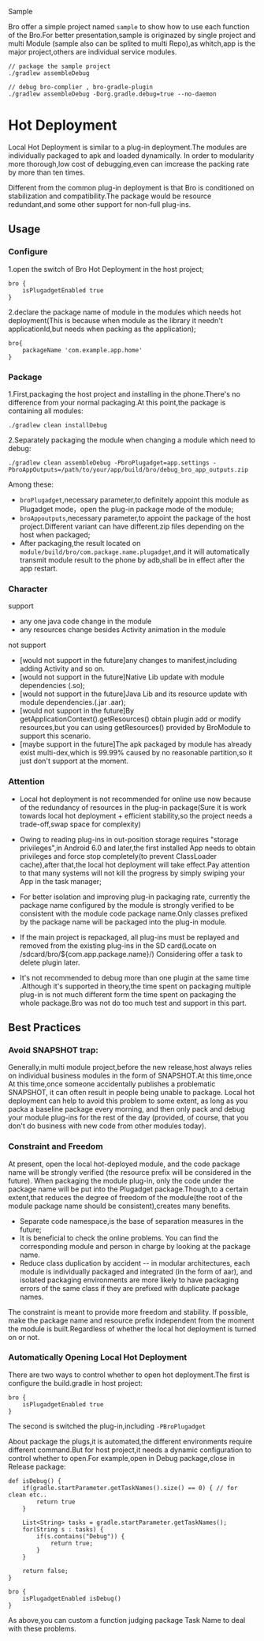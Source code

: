 Sample

Bro offer a simple project named `sample` to show how to use each function of the Bro.For better presentation,sample is originazed by single project and multi Module (sample also can be splited to multi Repo),as whitch,app is the major project,others are individual service modules.

```
// package the sample project
./gradlew assembleDebug

// debug bro-complier , bro-gradle-plugin
./gradlew assembleDebug -Dorg.gradle.debug=true --no-daemon

```

# Hot Deployment

Local Hot Deployment is similar to a plug-in deployment.The modules are individually packaged to apk and loaded dynamically. In order to modularity more thorough,low cost of debugging,even can imcrease the packing rate by more than ten times.

Different from the common plug-in deployment is that Bro is conditioned on stabilization and compatibility.The package would be resource redundant,and some other support for non-full plug-ins.

## Usage

### Configure

1.open the switch of Bro Hot Deployment in the host project;

```
bro {
    isPlugadgetEnabled true
}
```

2.declare the package name of module in the modules which needs hot deployment(This is because when module as the library it needn't applicationId,but needs when packing as the application);

```
bro{
    packageName 'com.example.app.home'
}
```

### Package
1.First,packaging the host project and installing in the phone.There's no difference from your normal packaging.At this point,the package is containing all modules:
```
./gradlew clean installDebug
```

2.Separately packaging the module when changing a module which need to debug:
```
./gradlew clean assembleDebug -PbroPlugadget=app.settings -PbroAppOutputs=/path/to/your/app/build/bro/debug_bro_app_outputs.zip
```
Among these:
- `broPlugadget`,necessary  parameter,to definitely appoint this module as Plugadget mode，open the plug-in package mode of the module;
- `broAppoutputs`,necessary parameter,to appoint the package of the host project.Different variant can have different.zip files depending on the host when packaged;
- After packaging,the result located on `module/build/bro/com.package.name.plugadget`,and it will automatically transmit module result to the phone by adb,shall be in effect after the app restart.


### Character
support
- any one java code change in the module 
- any resources change besides Activity animation in the module

not support
- [would not support in the future]any changes to manifest,including adding Activity and so on.
- [would not support in the future]Native Lib update with module dependencies (.so);
- [would not support in the future]Java Lib and its resource update with module dependencies.(.jar .aar);
- [would not support in the future]By getApplicationContext().getResources() obtain plugin add or modify resources,but you can using getResources() provided by BroModule to support this scenario.
- [maybe support in the future]The apk packaged by module has already exist multi-dex,which is 99.99% caused by no reasonable partition,so it just don't support at the moment.


### Attention
- Local hot deployment is not recommended for online use now because of the redundancy of resources in the plug-in package(Sure it is work towards local hot deployment + efficient stability,so the project needs a trade-off,swap space for complexity) 
- Owing to reading plug-ins in out-position storage requires "storage privileges",in Android 6.0 and later,the first installed App needs to obtain privileges and force stop completely(to prevent ClassLoader cache),after that,the local hot deployment will take effect.Pay attention to that many systems will not kill the progress by simply swiping your App in the task manager;
- For better isolation and improving plug-in packaging rate, currently the package name configured by the module is strongly verified to be consistent with the module code package name.Only classes prefixed by the package name will be packaged into the plug-in module.

- If the main project is repackaged, all plug-ins must be replayed and removed from the existing plug-ins in the SD card(Locate on /sdcard/bro/${com.app.package.name}/) Considering offer a task to delete plugin later.
- It's not recommended to debug more than one plugin at the same time .Although it's supported in theory,the time spent on packaging multiple plug-in is not much different form the time spent on packaging the whole package.Bro was not do too much test and support in this part.


## Best Practices

### Avoid SNAPSHOT trap:
Generally,in multi module project,before the new release,host always relies on individual business modules in the form of SNAPSHOT.At this time,once At this time,once someone accidentally publishes a problematic SNAPSHOT, it can often result in people being unable to package. Local hot deployment can help to avoid this problem to some extent, as long as you packa a baseline package every morning, and then only pack and debug your module plug-ins for the rest of the day (provided, of course, that you don't do business with new code from other modules today).
### Constraint and Freedom

At present, open the local hot-deployed module, and the code package name will be strongly verified (the resource prefix will be considered in the future). When packaging the module plug-in, only the code under the package name will be put into the Plugadget package.Though,to a certain extent,that reduces the degree of freedom of the module(the root of the module package name should be consistent),creates many benefits.

- Separate code namespace,is the base of separation measures in the future;
- It is beneficial to check the  online problems. You can find the corresponding module and person in charge by looking at the package name.
- Reduce class duplication by accident -- in modular architectures, each module is individually packaged and integrated (in the form of aar), and isolated packaging environments are more likely to have packaging errors of the same class if they are prefixed with duplicate package names.

The constraint is meant to provide more freedom and stability. If possible, make the package name and resource prefix independent from the moment the module is built.Regardless of whether the local hot deployment is turned on or not.

### Automatically Opening Local Hot Deployment

There are two ways to control whether to open hot deployment.The first is configure the build.gradle in host project:

```
bro {
    isPlugadgetEnabled true
}
```
The second is switched the plug-in,including `-PBroPlugadget`

About package the plugs,it is automated,the different environments require different command.But for host project,it needs a dynamic configuration to control whether to open.For example,open in Debug package,close in Release package:

```
def isDebug() {
    if(gradle.startParameter.getTaskNames().size() == 0) { // for clean etc..
        return true
    }

    List<String> tasks = gradle.startParameter.getTaskNames();
    for(String s : tasks) {
        if(s.contains("Debug")) {
            return true;
        }
    }

    return false;
}

bro {
    isPlugadgetEnabled isDebug() 
}
```
As above,you can custom a function judging package Task Name to deal with these problems.
